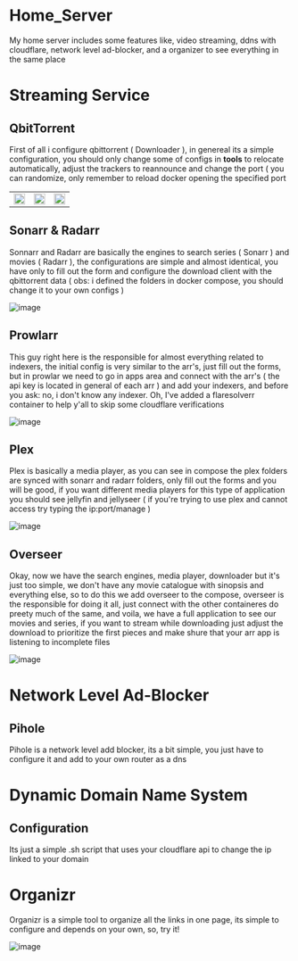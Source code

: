 # Home_Server

My home server includes some features like, video streaming, ddns with cloudflare, network level ad-blocker, and a organizer to see everything in the same place

# Streaming Service

## QbitTorrent

First of all i configure qbittorrent ( Downloader ), in genereal its a simple configuration, you should only change some of configs in **tools** to relocate automatically, adjust the trackers to reannounce and change the port ( you can randomize, only remember to reload docker opening the specified port

<table>
  <tr>
    <td><img src="https://github.com/user-attachments/assets/c27ca5b1-0421-4caa-9447-9f1b69e9a6ac" width="100%"></td>
    <td><img src="https://github.com/user-attachments/assets/5afe3a41-ddb4-4f0a-898c-75f957e371e0" width="100%"></td>
    <td><img src="https://github.com/user-attachments/assets/f25a8af4-979b-4b78-8eda-88cf31c98975" width="100%"></td>
  </tr>
</table>

## Sonarr & Radarr

Sonnarr and Radarr are basically the engines to search series ( Sonarr ) and movies ( Radarr ), the configurations are simple and almost identical, you have only to fill out the form and configure the download client with the qbittorrent data ( obs: i defined the folders in docker compose, you should change it to your own configs )

![image](https://github.com/user-attachments/assets/e2e7ef73-9bff-41f9-8568-2efb8592aff3)

## Prowlarr

This guy right here is the responsible for almost everything related to indexers, the initial config is very similar to the arr's, just fill out the forms, but in prowlar we need to go in apps area and connect with the arr's ( the api key is located in general of each arr ) and add your indexers, and before you ask: no, i don't know any indexer. Oh, I've added a flaresolverr container to help y'all to skip some cloudflare verifications

![image](https://github.com/user-attachments/assets/339444db-6fee-4976-ac23-c6a4f6c04d29)

## Plex

Plex is basically a media player, as you can see in compose the plex folders are synced with sonarr and radarr folders, only fill out the forms and you will be good, if you want different media players for this type of application you should see jellyfin and jellyseer ( if you're trying to use plex and cannot access try typing the ip:port/manage )

![image](https://github.com/user-attachments/assets/e6d2f82f-a469-4a3c-9fbb-093cb501db3c)

## Overseer

Okay, now we have the search engines, media player, downloader but it's just too simple, we don't have any movie catalogue with sinopsis and everything else, so to do this we add overseer to the compose, overseer is the responsible for doing it all, just connect with the other containeres do preety much of the same, and voila, we have a full application to see our movies and series, if you want to stream while downloading just adjust the download to prioritize the first pieces and make shure that your arr app is listening to incomplete files

![image](https://github.com/user-attachments/assets/1ca3c272-828e-41cb-aa82-1efd649de207)

# Network Level Ad-Blocker

## Pihole

Pihole is a network level add blocker, its a bit simple, you just have to configure it and add to your own router as a dns

# Dynamic Domain Name System

## Configuration

Its just a simple .sh script that uses your cloudflare api to change the ip linked to your domain

# Organizr

Organizr is a simple tool to organize all the links in one page, its simple to configure and depends on your own, so, try it!

![image](https://github.com/user-attachments/assets/40d3d2ed-2acb-449a-833b-c57cff53a385)

